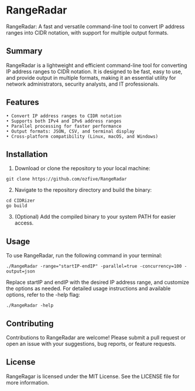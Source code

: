 # RangeRadar
RangeRadar: A fast and versatile command-line tool to convert IP address ranges into CIDR notation, with support for multiple output formats.

## Summary
RangeRadar is a lightweight and efficient command-line tool for converting IP address ranges to CIDR notation. It is designed to be fast, easy to use, and provide output in multiple formats, making it an essential utility for network administrators, security analysts, and IT professionals.

## Features

    • Convert IP address ranges to CIDR notation
    • Supports both IPv4 and IPv6 address ranges
    • Parallel processing for faster performance
    • Output formats: JSON, CSV, and terminal display
    • Cross-platform compatibility (Linux, macOS, and Windows)
    
## Installation

1. Download or clone the repository to your local machine:

```shell
git clone https://github.com/ozfive/RangeRadar
```

2. Navigate to the repository directory and build the binary:

```shell
cd CIDRizer
go build
```

3. (Optional) Add the compiled binary to your system PATH for easier access.

## Usage

To use RangeRadar, run the following command in your terminal:

```shell
./RangeRadar -range="startIP-endIP" -parallel=true -concurrency=100 -output=json
```

Replace startIP and endIP with the desired IP address range, and customize the options as needed. For detailed usage instructions and available options, refer to the -help flag:

```shell
./RangeRadar -help
```

## Contributing

Contributions to RangeRadar are welcome! Please submit a pull request or open an issue with your suggestions, bug reports, or feature requests.

## License

RangeRagar is licensed under the MIT License. See the LICENSE file for more information.
